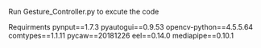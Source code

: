 Run Gesture_Controller.py to excute the code

Requirments
pynput==1.7.3
pyautogui==0.9.53
opencv-python==4.5.5.64
comtypes==1.1.11
pycaw==20181226
eel==0.14.0
mediapipe==0.10.1
